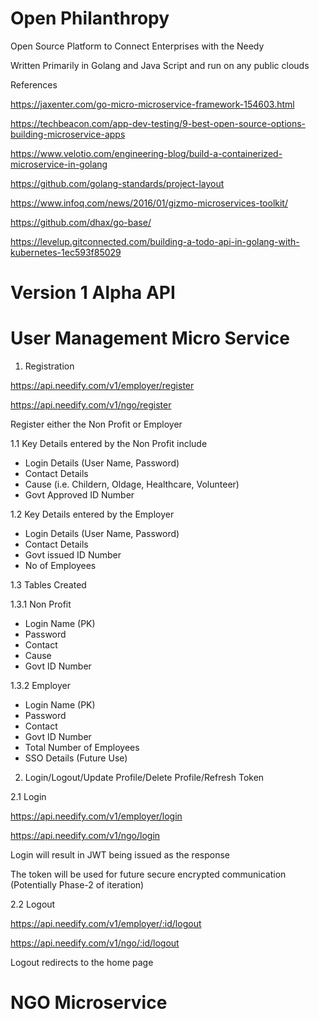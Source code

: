 # Open Philanthropy
Open Source Platform to Connect Enterprises with the Needy

Written Primarily in Golang and Java Script and run on any public clouds

References

https://jaxenter.com/go-micro-microservice-framework-154603.html

https://techbeacon.com/app-dev-testing/9-best-open-source-options-building-microservice-apps

https://www.velotio.com/engineering-blog/build-a-containerized-microservice-in-golang

https://github.com/golang-standards/project-layout

https://www.infoq.com/news/2016/01/gizmo-microservices-toolkit/

https://github.com/dhax/go-base/

https://levelup.gitconnected.com/building-a-todo-api-in-golang-with-kubernetes-1ec593f85029



# Version 1 Alpha API

# User Management Micro Service

1. Registration

https://api.needify.com/v1/employer/register

https://api.needify.com/v1/ngo/register

Register either the Non Profit or Employer

1.1 Key Details entered by the Non Profit include

- Login Details (User Name, Password)
- Contact Details
- Cause (i.e. Childern, Oldage, Healthcare, Volunteer)
- Govt Approved ID Number

1.2 Key Details entered by the Employer

- Login Details (User Name, Password)
- Contact Details
- Govt issued ID Number
- No of Employees


1.3 Tables Created

1.3.1 Non Profit

- Login Name (PK)
- Password
- Contact
- Cause
- Govt ID Number

1.3.2 Employer

- Login Name (PK)
- Password
- Contact
- Govt ID Number
- Total Number of Employees
- SSO Details (Future Use)

2. Login/Logout/Update Profile/Delete Profile/Refresh Token

2.1 Login

https://api.needify.com/v1/employer/login

https://api.needify.com/v1/ngo/login

Login will result in JWT being issued as the response

The token will be used for future secure encrypted communication (Potentially Phase-2 of iteration)

2.2 Logout

https://api.needify.com/v1/employer/:id/logout

https://api.needify.com/v1/ngo/:id/logout

Logout redirects to the home page

# NGO Microservice
